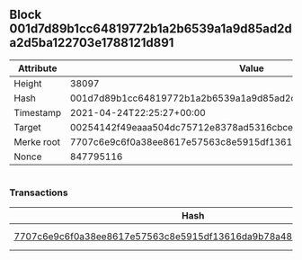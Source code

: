 ## Block 001d7d89b1cc64819772b1a2b6539a1a9d85ad2da2d5ba122703e1788121d891

Attribute | Value
--- | ---
Height | 38097
Hash | 001d7d89b1cc64819772b1a2b6539a1a9d85ad2da2d5ba122703e1788121d891
Timestamp | 2021-04-24T22:25:27+00:00
Target | 00254142f49eaaa504dc75712e8378ad5316cbcead634704b3734b6271167cc4
Merke root | 7707c6e9c6f0a38ee8617e57563c8e5915df13616da9b78a4883d8c30904b113
Nonce | 847795116

```

```

### Transactions

Hash | Amount
--- | ---
[7707c6e9c6f0a38ee8617e57563c8e5915df13616da9b78a4883d8c30904b113](7707c6e9c6f0a38ee8617e57563c8e5915df13616da9b78a4883d8c30904b113.md) | 10.00000000 SKEPTI 
